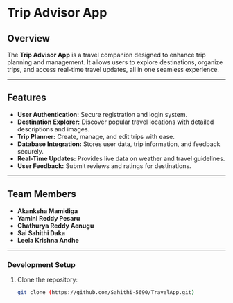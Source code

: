 # **Trip Advisor App**

## **Overview**  
The **Trip Advisor App** is a travel companion designed to enhance trip planning and management. It allows users to explore destinations, organize trips, and access real-time travel updates, all in one seamless experience.

---

## **Features**
- **User Authentication:** Secure registration and login system.
- **Destination Explorer:** Discover popular travel locations with detailed descriptions and images.
- **Trip Planner:** Create, manage, and edit trips with ease.
- **Database Integration:** Stores user data, trip information, and feedback securely.
- **Real-Time Updates:** Provides live data on weather and travel guidelines.
- **User Feedback:** Submit reviews and ratings for destinations.

---

## **Team Members**
- **Akanksha Mamidiga**  
- **Yamini Reddy Pesaru**  
- **Chathurya Reddy Aenugu**  
- **Sai Sahithi Daka**  
- **Leela Krishna Andhe**

---

### Development Setup
1. Clone the repository:
   ```bash
   git clone (https://github.com/Sahithi-5690/TravelApp.git)
